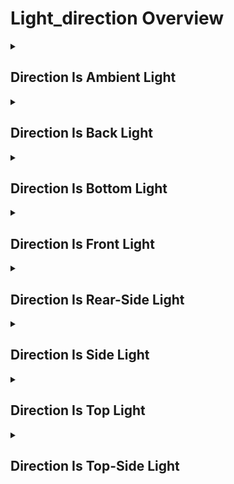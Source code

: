 # Light_direction Overview

<details>
<summary><h2>Direction Is Ambient Light</h2></summary>


<h3>🔵 Label Name:</h3>
<code>direction_is_ambient_light</code>


<h3>📖 Definition:</h3>
Is the subject illuminated with soft, ambient light?

<details>
<summary><h4> Question (Definition)</h4></summary>

</details>

<details>
<summary><h4> Alternative Question</h4></summary>

- Is the lighting on the subject evenly distributed without a clear direction?

- Does the video feature illumination without a strong directional source?

- Is the subject lit primarily by soft, non-directional ambient light?

- Does the shot lack a dominant light source coming from one direction?

- Is the lighting in the scene diffuse, without strong highlights or shadows?

- Does the subject appear illuminated by scattered or indirect lighting?

- Is the main illumination provided by ambient, environmental light?

- Does the video rely on a soft, uniform light source rather than directional lighting?

</details>

<details>
<summary><h4> Prompt (Definition)</h4></summary>

- The subject is illuminated with soft, ambient light.

</details>

<details>
<summary><h4> Alternative Prompt</h4></summary>

- A shot where the subject is lit with soft, ambient lighting.

- A video where the illumination is diffuse without strong highlights.

- A scene featuring non-directional light with an even glow.

- A sequence where scattered or indirect light provides illumination.

- A shot with balanced lighting, lacking a dominant light source.

- A video where no single light direction defines the subject’s appearance.

- A scene relying on ambient illumination rather than focused light.

- A shot where the subject appears naturally lit with no strong shadows.

</details>

<h4>🟢 Positive:</h4>
<code>self.lighting_setup.subject_ambient_light is True</code>

<h4>🔴 Negative:</h4>
<code>self.lighting_setup.subject_ambient_light is False</code>

</details>

<details>
<summary><h2>Direction Is Back Light</h2></summary>


<h3>🔵 Label Name:</h3>
<code>direction_is_back_light</code>


<h3>📖 Definition:</h3>
Is the primary light source positioned behind the subject?

<details>
<summary><h4> Question (Definition)</h4></summary>

</details>

<details>
<summary><h4> Alternative Question</h4></summary>

- Is the subject illuminated from behind?

- Does the lighting create a silhouette effect with strong contrast?

- Is the subject primarily lit from the back?

- Does the shot feature backlighting as the dominant illumination?

- Is the subject's front side darker due to backlight emphasis?

- Does the lighting come from behind the subject rather than the front?

- Is the scene primarily defined by a strong backlight?

- Is the main source of illumination positioned behind the subject?

</details>

<details>
<summary><h4> Prompt (Definition)</h4></summary>

- A shot where the primary light source is behind the subject.

</details>

<details>
<summary><h4> Alternative Prompt</h4></summary>

- The subject is illuminated from behind.

- A video where the subject is lit from the back, creating contrast.

- A scene featuring strong backlighting with silhouetting effects.

- A sequence where backlight defines the subject's appearance.

- A shot highlighting the subject’s edges through backlighting.

- A video where the lighting is primarily positioned behind the subject.

- A scene emphasizing backlight effects with shadowed front areas.

- A shot where the subject's front remains darker due to backlight.

</details>

<h4>🟢 Positive:</h4>
<code>self.lighting_setup.subject_back_light is True</code>

<h4>🔴 Negative:</h4>
<code>self.lighting_setup.subject_back_light is False</code>

</details>

<details>
<summary><h2>Direction Is Bottom Light</h2></summary>


<h3>🔵 Label Name:</h3>
<code>direction_is_bottom_light</code>


<h3>📖 Definition:</h3>
Is the primary light source positioned below the subject?

<details>
<summary><h4> Question (Definition)</h4></summary>

</details>

<details>
<summary><h4> Alternative Question</h4></summary>

- Is the subject illuminated from below, casting shadows upward?

- Does the lighting create upward-facing shadows on the subject?

- Is the scene characterized by light coming from underneath?

- Does the shot feature bottom lighting as the main illumination?

- Is the subject’s face or body partially obscured due to under-lighting?

- Does the video emphasize shadows above the subject’s eyes or chin?

- Is the main source of illumination positioned directly below?

- Is the subject’s form shaped by a strong upward lighting effect?

</details>

<details>
<summary><h4> Prompt (Definition)</h4></summary>

- A shot where the primary light source is positioned below.

</details>

<details>
<summary><h4> Alternative Prompt</h4></summary>

- The subject is illuminated from below, casting shadows upward.

- A video where the subject is dramatically lit from underneath.

- A scene featuring eerie bottom lighting contrast.

- A sequence where under-lighting creates an unnatural look on the subject.

- A shot where the subject’s features are shaped by bottom-up light.

- A video where shadows form above the subject due to under-lighting.

- A scene with strong highlights on the subject’s lower face and body.

- A shot where the subject appears unsettling due to strong upward light.

</details>

<h4>🟢 Positive:</h4>
<code>self.lighting_setup.subject_bottom_light is True</code>

<h4>🔴 Negative:</h4>
<code>self.lighting_setup.subject_bottom_light is False</code>

</details>

<details>
<summary><h2>Direction Is Front Light</h2></summary>


<h3>🔵 Label Name:</h3>
<code>direction_is_front_light</code>


<h3>📖 Definition:</h3>
Is the primary light source positioned in front of the subject?

<details>
<summary><h4> Question (Definition)</h4></summary>

</details>

<details>
<summary><h4> Alternative Question</h4></summary>

- Is the subject illuminated from the front?

- Does the lighting create an evenly lit appearance on the subject?

- Is the subject's face or body fully illuminated with minimal shadows?

- Does the shot feature front lighting as the dominant illumination?

- Is the scene characterized by a lack of strong shadows on the subject?

- Is the main source of illumination coming from the front?

- Is the subject’s visibility defined by direct front lighting?

- Does the video showcase the subject clearly due to front lighting?

</details>

<details>
<summary><h4> Prompt (Definition)</h4></summary>

- A shot where the primary light source is in front of the subject.

</details>

<details>
<summary><h4> Alternative Prompt</h4></summary>

- The subject is illuminated from the front.

- A video where the subject is evenly lit from the front.

- A scene featuring clear front lighting without harsh shadows.

- A sequence where front light highlights the subject evenly.

- A shot where the subject is fully visible due to front lighting.

- A video where front light minimizes dramatic contrasts.

- A scene where front light provides an evenly distributed glow.

- A shot with balanced illumination from a front-facing light source.

</details>

<h4>🟢 Positive:</h4>
<code>self.lighting_setup.subject_front_light is True</code>

<h4>🔴 Negative:</h4>
<code>self.lighting_setup.subject_front_light is False</code>

</details>

<details>
<summary><h2>Direction Is Rear-Side Light</h2></summary>


<h3>🔵 Label Name:</h3>
<code>direction_is_rear_side</code>


<h3>📖 Definition:</h3>
Is the subject illuminated from a combination of back and side lighting?

<details>
<summary><h4> Question (Definition)</h4></summary>

</details>

<details>
<summary><h4> Alternative Question</h4></summary>

- Does the primary light source come from behind and slightly to the side of the subject?

- Is the subject lit from a rear-side angle, creating strong contrast?

- Does the lighting emphasize both back and side illumination on the subject?

- Is there rim lighting from behind while also partially lighting the side of the subject?

- Does the subject receive directional lighting from both the back and the side?

- Is the main illumination positioned between backlight and sidelight?

- Does the shot feature a blend of back and side lighting on the subject?

- Is the subject framed with lighting that wraps from the rear and the side?

</details>

<details>
<summary><h4> Prompt (Definition)</h4></summary>

- The subject is illuminated with a combination of back and side lighting.

</details>

<details>
<summary><h4> Alternative Prompt</h4></summary>

- A video where the subject is lit from both behind and the side.

- A shot featuring strong directional lighting from a rear-side angle.

- A sequence where backlight and sidelight work together to shape the subject.

- A video where the lighting creates rim highlights while illuminating the side.

- A scene where the primary light source is positioned between back and side.

- A subject illuminated with a mix of back and side lighting for depth.

- A shot emphasizing contrast with both rear and side illumination.

- A composition using a lighting blend between back and side sources.

</details>

<h4>🟢 Positive:</h4>
<code>self.lighting_setup.subject_back_light is True and self.lighting_setup.subject_side_light is True</code>

<h4>🔴 Negative:</h4>
<code>not (self.lighting_setup.subject_back_light is True and self.lighting_setup.subject_side_light is True)</code>

</details>

<details>
<summary><h2>Direction Is Side Light</h2></summary>


<h3>🔵 Label Name:</h3>
<code>direction_is_side_light</code>


<h3>📖 Definition:</h3>
Is the primary light source positioned to the side of the subject?

<details>
<summary><h4> Question (Definition)</h4></summary>

</details>

<details>
<summary><h4> Alternative Question</h4></summary>

- Is the subject illuminated from the side?

- Does the lighting create noticeable highlights on one side of the subject?

- Is the scene characterized by strong light contrast from one direction?

- Does the shot feature a dominant sidelight as the main illumination?

- Is the subject’s face or body partially shadowed due to side lighting?

- Does the video showcase dramatic lighting contrast with sidelight emphasis?

- Is the main source of illumination positioned to the side?

- Is the subject’s form defined by a strong sidelight effect?

</details>

<details>
<summary><h4> Prompt (Definition)</h4></summary>

- A shot where the primary light source is positioned to the side of the subject.

</details>

<details>
<summary><h4> Alternative Prompt</h4></summary>

- The subject is illuminated from the side, creating strong contrast and shadows on one side.

- A video where the subject is dramatically lit from one direction.

- A scene featuring noticeable side lighting contrast.

- A sequence where side light creates depth and shadow on the subject.

- A shot where the subject’s form is emphasized by sidelight contrast.

- A video where shadows and highlights form due to side illumination.

- A scene with a strong directional light source from the side.

- A shot where the subject’s face or body has strong light-shadow separation.

</details>

<h4>🟢 Positive:</h4>
<code>self.lighting_setup.subject_side_light is True</code>

<h4>🔴 Negative:</h4>
<code>self.lighting_setup.subject_side_light is False</code>

</details>

<details>
<summary><h2>Direction Is Top Light</h2></summary>


<h3>🔵 Label Name:</h3>
<code>direction_is_top_light</code>


<h3>📖 Definition:</h3>
Is the primary light source positioned above the subject?

<details>
<summary><h4> Question (Definition)</h4></summary>

</details>

<details>
<summary><h4> Alternative Question</h4></summary>

- Is the subject illuminated from above, casting shadows downward?

- Does the lighting create downward-facing shadows on the subject?

- Is the scene characterized by highlights on top and shadows below?

- Does the shot feature top lighting as the main illumination?

- Is the subject’s face or body partially obscured due to overhead light?

- Does the video emphasize shadows under the subject’s eyes or chin?

- Is the main source of illumination positioned directly above?

- Is the subject’s form shaped by a strong overhead lighting effect?

</details>

<details>
<summary><h4> Prompt (Definition)</h4></summary>

- A shot where the primary light source is positioned overhead.

</details>

<details>
<summary><h4> Alternative Prompt</h4></summary>

- The subject is illuminated from above, casting shadows downward.

- A video where the subject is dramatically lit from above.

- A scene featuring strong top lighting contrast.

- A sequence where top light creates directional depth on the subject.

- A shot where the subject’s features are shaped by overhead light.

- A video where shadows form beneath the subject due to top lighting.

- A scene with strong highlights on the subject’s head and shoulders.

- A shot where the subject appears sculpted due to strong top-down light.

</details>

<h4>🟢 Positive:</h4>
<code>self.lighting_setup.subject_top_light is True</code>

<h4>🔴 Negative:</h4>
<code>self.lighting_setup.subject_top_light is False</code>

</details>

<details>
<summary><h2>Direction Is Top-Side Light</h2></summary>


<h3>🔵 Label Name:</h3>
<code>direction_is_top_side</code>


<h3>📖 Definition:</h3>
Is the subject illuminated from a combination of top and side lighting?

<details>
<summary><h4> Question (Definition)</h4></summary>

</details>

<details>
<summary><h4> Alternative Question</h4></summary>

- Does the primary light source come from above and slightly to the side of the subject?

- Is the subject lit from a top-side angle, creating strong directional contrast?

- Does the lighting emphasize both top and side illumination on the subject?

- Is there overhead lighting while also partially lighting the side of the subject?

- Does the subject receive directional lighting from both above and the side?

- Is the main illumination positioned between toplight and sidelight?

- Does the shot feature a blend of top and side lighting on the subject?

- Is the subject framed with lighting that wraps from the top and the side?

</details>

<details>
<summary><h4> Prompt (Definition)</h4></summary>

- The subject is illuminated with a combination of top and side lighting.

</details>

<details>
<summary><h4> Alternative Prompt</h4></summary>

- A video where the subject is lit from both above and the side.

- A shot featuring strong directional lighting from a top-side angle.

- A sequence where toplight and sidelight work together to shape the subject.

- A video where the lighting creates depth using overhead and side illumination.

- A scene where the primary light source is positioned between top and side.

- A subject illuminated with a mix of top and side lighting for a dramatic effect.

- A shot emphasizing contrast with both overhead and side illumination.

- A composition using a lighting blend between top and side sources.

</details>

<h4>🟢 Positive:</h4>
<code>self.lighting_setup.subject_top_light is True and self.lighting_setup.subject_side_light is True</code>

<h4>🔴 Negative:</h4>
<code>not (self.lighting_setup.subject_top_light is True and self.lighting_setup.subject_side_light is True)</code>

</details>
